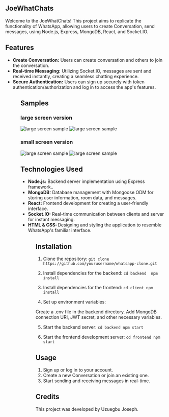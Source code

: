 ## JoeWhatChats

Welcome to the JoeWhatChats! This project aims to replicate the functionality of WhatsApp, allowing users to create Conversation, send messages, using Node.js, Express, MongoDB, React, and Socket.IO.

## Features

<ul>
<li>
<b>Create Conversation:</b> Users can create conversation and  others to join the conversation.
</li>
<li>
<b>Real-time Messaging:</b> Utilizing Socket.IO, messages are sent and received instantly, creating a seamless chatting experience.
</li>

<li>
<b>Secure Authentication:</b> Users can sign up securely with token authentication/authorization and log in to access the app's features.
</li>

<!-- <li>
<b>Video Call (Upcoming):</b> Soon, users will be able to initiate video calls within chat rooms for face-to-face communication.
</li> -->
<ul>

## Samples

### large screen version

<img src="imgs/letWhatChat1.png" loading="lazy" alt="large screen sample" />
<img src="imgs/letWhatChat2.png" loading="lazy" alt="large screen sample" />

### small screen version

<img src="imgs/WhatsApp Image.jpg" loading="lazy" alt="large screen sample" />
<img src="imgs/letWhatChat2.png" loading="lazy" alt="large screen sample" />

## Technologies Used

<ul>
<li>
<b>Node.js:</b>  Backend server implementation using Express framework..
</li>
<li>
<b>MongoDB:</b>  Database management with Mongoose ODM for storing user information, room data, and messages.
</li>

<li>
<b>React:</b>  Frontend development for creating a user-friendly interface.
</li>

<li>
<b>Socket.IO:</b>  Real-time communication between clients and server for instant messaging.
</li>

<li>
<b>HTML & CSS: </b>   Designing and styling the application to resemble WhatsApp's familiar interface.
</li>
<ul>

## Installation

1. Clone the repository:
   `git clone https://github.com/yourusername/whatsapp-clone.git`

2. Install dependencies for the backend:
   `cd backend 
    npm install
`

3. Install dependencies for the frontend:
   `cd client
    npm install
`

4. Set up environment variables:

Create a .env file in the backend directory.
Add MongoDB connection URI, JWT secret, and other necessary variables.

5. Start the backend server:
   `cd backend
    npm start
`

6. Start the frontend development server:
   `cd frontend
    npm start
`

## Usage

<ol>
<li>Sign up or log in to your account.</li>
<li>Create a new Conversation or join an existing one.</li>
<li>Start sending and receiving messages in real-time.</li>
<!-- <li>Stay tuned for the upcoming video call feature!</li> -->
</ol>

## Credits

This project was developed by Uzuegbu Joseph.
